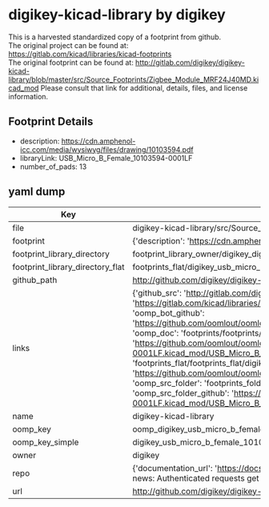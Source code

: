 # digikey-kicad-library by digikey  
This is a harvested standardized copy of a footprint from github.  
The original project can be found at:  
https://gitlab.com/kicad/libraries/kicad-footprints  
The original footprint can be found at:
http://gitlab.com/digikey/digikey-kicad-library/blob/master/src/Source_Footprints/Zigbee_Module_MRF24J40MD.kicad_mod
Please consult that link for additional, details, files, and license information.  
## Footprint Details
* description: https://cdn.amphenol-icc.com/media/wysiwyg/files/drawing/10103594.pdf  
* libraryLink: USB_Micro_B_Female_10103594-0001LF  
* number_of_pads: 13  
## yaml dump  
| Key | Value |  
| --- | --- |  
| file | digikey-kicad-library/src/Source_Footprints/USB_Micro_B_Female_10103594-0001LF.kicad_mod |  
| footprint | {'description': 'https://cdn.amphenol-icc.com/media/wysiwyg/files/drawing/10103594.pdf', 'libraryLink': 'USB_Micro_B_Female_10103594-0001LF', 'number_of_pads': 13} |  
| footprint_library_directory | footprint_library_owner/digikey_digikey-kicad-library |  
| footprint_library_directory_flat | footprints_flat/digikey_usb_micro_b_female_10103594_0001lf_usb_micro_b_female_10103594_0001lf/working |  
| github_path | http://github.com/digikey/digikey-kicad-library/blob/master/src/Source_Footprints/USB_Micro_B_Female_10103594-0001LF.kicad_mod |  
| links | {'github_src': 'http://gitlab.com/digikey/digikey-kicad-library/blob/master/src/Source_Footprints/Zigbee_Module_MRF24J40MD.kicad_mod', 'github_src_repo': 'https://gitlab.com/kicad/libraries/kicad-footprints', 'oomp_bot': 'footprints/digikey_usb_micro_b_female_10103594_0001lf_usb_micro_b_female_10103594_0001lf/working', 'oomp_bot_github': 'https://github.com/oomlout/oomlout_oomp_footprint_bot/tree/main/footprints/digikey_usb_micro_b_female_10103594_0001lf_usb_micro_b_female_10103594_0001lf/working', 'oomp_doc': 'footprints/footprints/digikey/USB_Micro_B_Female_10103594-0001LF.kicad_mod/USB_Micro_B_Female_10103594-0001LF/working/', 'oomp_doc_github': 'https://github.com/oomlout/oomlout_oomp_footprint_doc/tree/main/footprints/footprints/digikey/USB_Micro_B_Female_10103594-0001LF.kicad_mod/USB_Micro_B_Female_10103594-0001LF/working', 'oomp_src_flat': 'footprints_flat/footprints_flat/digikey_usb_micro_b_female_10103594_0001lf_usb_micro_b_female_10103594_0001lf/working', 'oomp_src_flat_github': 'https://github.com/oomlout/oomlout_oomp_footprint_src/tree/main/footprints_flat/digikey_usb_micro_b_female_10103594_0001lf_usb_micro_b_female_10103594_0001lf/working', 'oomp_src_folder': 'footprints_folder/footprints_folder/digikey/USB_Micro_B_Female_10103594-0001LF.kicad_mod/USB_Micro_B_Female_10103594-0001LF/working', 'oomp_src_folder_github': 'https://github.com/oomlout/oomlout_oomp_footprint_src/tree/main/footprints_folder/digikey/USB_Micro_B_Female_10103594-0001LF.kicad_mod/USB_Micro_B_Female_10103594-0001LF/working'} |  
| name | digikey-kicad-library |  
| oomp_key | oomp_digikey_usb_micro_b_female_10103594_0001lf_usb_micro_b_female_10103594_0001lf |  
| oomp_key_simple | digikey_usb_micro_b_female_10103594_0001lf_usb_micro_b_female_10103594_0001lf |  
| owner | digikey |  
| repo | {'documentation_url': 'https://docs.github.com/rest/overview/resources-in-the-rest-api#rate-limiting', 'message': "API rate limit exceeded for 84.66.173.59. (But here's the good news: Authenticated requests get a higher rate limit. Check out the documentation for more details.)"} |  
| url | http://github.com/digikey/digikey-kicad-library |  

